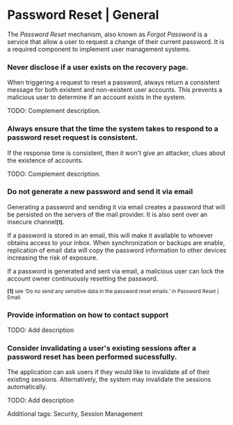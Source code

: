# Password Reset | General

The *Password Reset* mechanism, also known as *Forgot Password* is a service that allow a user to request a change of their current password. It is a required component to implement
user management systems.
<br>


### Never disclose if a user exists on the recovery page.

When triggering a request to reset a password, always return a consistent message for both existent and non-existent user accounts. This prevents a malicious user to determine if
an account exists in the system.

TODO: Complement description.
<br>


### Always ensure that the time the system takes to respond to a password reset request is consistent.

If the response time is consistent, then it won't give an attacker, clues about the existence of accounts.

TODO: Complement description.
<br>


### Do not generate a new password and send it via email

Generating a password and sending it via email creates a password that will be persisted on the servers of the mail provider. It is also sent over an insecure channel<small>**[1]**</small>.

If a password is stored in an email, this will make it available to whoever obtains access to your inbox. When synchronization or backups are enable, replication of email data will copy the password information to other devices increasing the risk of exposure.

If a password is generated and sent via email, a malicious user can lock the account owner continuously resetting the password.

<small>**[1]** see 'Do no send any sensitive data in the password reset emails.' in Password Reset | Email.</small>
<br>


### Provide information on how to contact support

TODO: Add description
<br>


### Consider invalidating a user's existing sessions after a password reset has been performed sucessfully.

The application can ask users if they would like to invalidate all of their existing sessions. Alternatively, the system may invalidate the sessions automatically.

TODO: Add description

Additional tags: Security, Session Management
<br>

